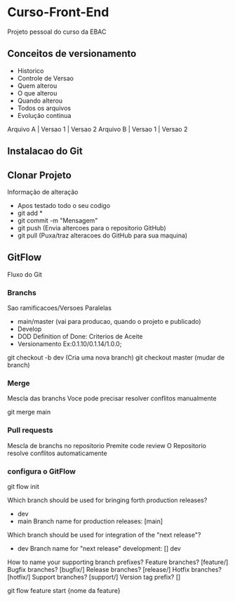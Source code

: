 # Curso-Front-End
Projeto pessoal do curso da EBAC

## Conceitos de versionamento

- Historico
- Controle de Versao
- Quem alterou
- O que alterou
- Quando alterou
- Todos os arquivos
- Evolução continua

Arquivo A | Versao 1 | Versao 2
Arquivo B | Versao 1 | Versao 2

## Instalacao do Git

## Clonar Projeto

Informação de alteração

- Apos testado todo o seu codigo
- git add *
- git commit -m "Mensagem"
- git push (Envia altercoes para o repositorio GitHub)
- git pull (Puxa/traz alteracoes do GitHub para sua maquina)

## GitFlow

Fluxo do Git

### Branchs

Sao ramificacoes/Versoes Paralelas

- main/master (vai para producao, quando o projeto e publicado)
- Develop
- DOD Definition of Done: Criterios de Aceite
- Versionamento Ex:0.1.10/0.1.14/1.0.0;

git checkout -b dev (Cria uma nova branch)
git checkout master (mudar de branch)

### Merge

Mescla das branchs
Voce pode precisar resolver conflitos manualmente

git merge main

### Pull requests

Mescla de branchs no repositorio
Premite code review
O Repositorio resolve conflitos automaticamente

### configura o GitFlow
git flow init

Which branch should be used for bringing forth production releases?
   - dev
   - main
Branch name for production releases: [main] 

Which branch should be used for integration of the "next release"?
   - dev
Branch name for "next release" development: [] dev

How to name your supporting branch prefixes?
Feature branches? [feature/] 
Bugfix branches? [bugfix/] 
Release branches? [release/] 
Hotfix branches? [hotfix/] 
Support branches? [support/] 
Version tag prefix? []

git flow feature start {nome da feature}